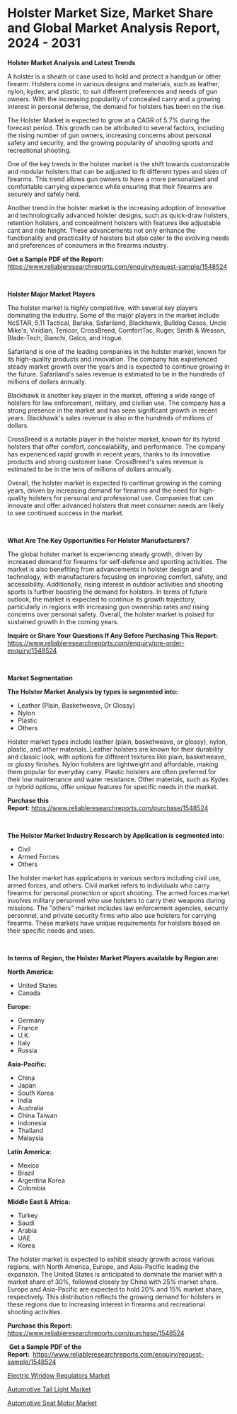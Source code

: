 <p><h1>Holster Market Size, Market Share and Global Market Analysis Report, 2024 - 2031</h1></p><p><strong>Holster Market Analysis and Latest Trends</strong></p>
<p><p>A holster is a sheath or case used to hold and protect a handgun or other firearm. Holsters come in various designs and materials, such as leather, nylon, kydex, and plastic, to suit different preferences and needs of gun owners. With the increasing popularity of concealed carry and a growing interest in personal defense, the demand for holsters has been on the rise.</p><p>The Holster Market is expected to grow at a CAGR of 5.7% during the forecast period. This growth can be attributed to several factors, including the rising number of gun owners, increasing concerns about personal safety and security, and the growing popularity of shooting sports and recreational shooting.</p><p>One of the key trends in the holster market is the shift towards customizable and modular holsters that can be adjusted to fit different types and sizes of firearms. This trend allows gun owners to have a more personalized and comfortable carrying experience while ensuring that their firearms are securely and safely held.</p><p>Another trend in the holster market is the increasing adoption of innovative and technologically advanced holster designs, such as quick-draw holsters, retention holsters, and concealment holsters with features like adjustable cant and ride height. These advancements not only enhance the functionality and practicality of holsters but also cater to the evolving needs and preferences of consumers in the firearms industry.</p></p>
<p><strong>Get a Sample PDF of the Report:&nbsp;</strong> <a href="https://www.reliableresearchreports.com/enquiry/request-sample/1548524">https://www.reliableresearchreports.com/enquiry/request-sample/1548524</a></p>
<p>&nbsp;</p>
<p><strong>Holster Major Market Players</strong></p>
<p><p>The holster market is highly competitive, with several key players dominating the industry. Some of the major players in the market include NcSTAR, 5.11 Tactical, Barska, Safariland, Blackhawk, Bulldog Cases, Uncle Mike's, Viridian, Tenicor, CrossBreed, ComfortTac, Ruger, Smith & Wesson, Blade-Tech, Bianchi, Galco, and Hogue.</p><p>Safariland is one of the leading companies in the holster market, known for its high-quality products and innovation. The company has experienced steady market growth over the years and is expected to continue growing in the future. Safariland's sales revenue is estimated to be in the hundreds of millions of dollars annually.</p><p>Blackhawk is another key player in the market, offering a wide range of holsters for law enforcement, military, and civilian use. The company has a strong presence in the market and has seen significant growth in recent years. Blackhawk's sales revenue is also in the hundreds of millions of dollars.</p><p>CrossBreed is a notable player in the holster market, known for its hybrid holsters that offer comfort, concealability, and performance. The company has experienced rapid growth in recent years, thanks to its innovative products and strong customer base. CrossBreed's sales revenue is estimated to be in the tens of millions of dollars annually.</p><p>Overall, the holster market is expected to continue growing in the coming years, driven by increasing demand for firearms and the need for high-quality holsters for personal and professional use. Companies that can innovate and offer advanced holsters that meet consumer needs are likely to see continued success in the market.</p></p>
<p>&nbsp;</p>
<p><strong>What Are The Key Opportunities For Holster Manufacturers?</strong></p>
<p><p>The global holster market is experiencing steady growth, driven by increased demand for firearms for self-defense and sporting activities. The market is also benefiting from advancements in holster design and technology, with manufacturers focusing on improving comfort, safety, and accessibility. Additionally, rising interest in outdoor activities and shooting sports is further boosting the demand for holsters. In terms of future outlook, the market is expected to continue its growth trajectory, particularly in regions with increasing gun ownership rates and rising concerns over personal safety. Overall, the holster market is poised for sustained growth in the coming years.</p></p>
<p><strong>Inquire or Share Your Questions If Any Before Purchasing This Report:</strong> <a href="https://www.reliableresearchreports.com/enquiry/pre-order-enquiry/1548524">https://www.reliableresearchreports.com/enquiry/pre-order-enquiry/1548524</a></p>
<p>&nbsp;</p>
<p><strong>Market Segmentation</strong></p>
<p><strong>The Holster Market Analysis by types is segmented into:</strong></p>
<p><ul><li>Leather (Plain, Basketweave, Or Glossy)</li><li>Nylon</li><li>Plastic</li><li>Others</li></ul></p>
<p><p>Holster market types include leather (plain, basketweave, or glossy), nylon, plastic, and other materials. Leather holsters are known for their durability and classic look, with options for different textures like plain, basketweave, or glossy finishes. Nylon holsters are lightweight and affordable, making them popular for everyday carry. Plastic holsters are often preferred for their low maintenance and water resistance. Other materials, such as Kydex or hybrid options, offer unique features for specific needs in the market.</p></p>
<p><strong>Purchase this Report:&nbsp;</strong><a href="https://www.reliableresearchreports.com/purchase/1548524">https://www.reliableresearchreports.com/purchase/1548524</a></p>
<p>&nbsp;</p>
<p><strong>The Holster Market Industry Research by Application is segmented into:</strong></p>
<p><ul><li>Civil</li><li>Armed Forces</li><li>Others</li></ul></p>
<p><p>The holster market has applications in various sectors including civil use, armed forces, and others. Civil market refers to individuals who carry firearms for personal protection or sport shooting. The armed forces market involves military personnel who use holsters to carry their weapons during missions. The "others" market includes law enforcement agencies, security personnel, and private security firms who also use holsters for carrying firearms. These markets have unique requirements for holsters based on their specific needs and uses.</p></p>
<p>&nbsp;</p>
<p><strong>In terms of Region, the Holster Market Players available by Region are:</strong></p>
<p>
    <p> <strong> North America: </strong>
        <ul>
            <li>United States</li>
            <li>Canada</li>
        </ul>
        </p> 
    <p> <strong> Europe: </strong>
        <ul>
            <li>Germany</li>
            <li>France</li>
            <li>U.K.</li>
            <li>Italy</li>
            <li>Russia</li>
        </ul>
        </p> 
    <p> <strong> Asia-Pacific: </strong>
        <ul>
            <li>China</li>
            <li>Japan</li>
            <li>South Korea</li>
            <li>India</li>
            <li>Australia</li>
            <li>China Taiwan</li>
            <li>Indonesia</li>
            <li>Thailand</li>
            <li>Malaysia</li>
        </ul>
        </p> 
    <p> <strong> Latin America: </strong>
        <ul>
            <li>Mexico</li>
            <li>Brazil</li>
            <li>Argentina Korea</li>
            <li>Colombia</li>
        </ul>
        </p> 
    <p> <strong> Middle East & Africa: </strong>
        <ul>
            <li>Turkey</li>
            <li>Saudi</li>
            <li>Arabia</li>
            <li>UAE</li>
            <li>Korea</li>
        </ul>
    </p>
    </p>
<p><p>The holster market is expected to exhibit steady growth across various regions, with North America, Europe, and Asia-Pacific leading the expansion. The United States is anticipated to dominate the market with a market share of 30%, followed closely by China with 25% market share. Europe and Asia-Pacific are expected to hold 20% and 15% market share, respectively. This distribution reflects the growing demand for holsters in these regions due to increasing interest in firearms and recreational shooting activities.</p></p>
<p><strong>Purchase this Report: </strong><a href="https://www.reliableresearchreports.com/purchase/1548524">https://www.reliableresearchreports.com/purchase/1548524</a></p>
<p>&nbsp;<strong>Get a Sample PDF of the Report:&nbsp;&nbsp;</strong><a href="https://www.reliableresearchreports.com/enquiry/request-sample/1548524">https://www.reliableresearchreports.com/enquiry/request-sample/1548524</a></p>
<p><strong></strong></p>
<p><p><a href="https://shimmer-gardenia-37a.notion.site/Electric-Window-Regulators-Market-Analysis-Examines-its-Scope-on-Growth-Opportunities-and-Forecaste-098daf9d7395498cad7bba84c875a121">Electric Window Regulators Market</a></p><p><a href="https://meowing-lemming-dd3.notion.site/Automotive-Tail-Light-Market-Share-Market-New-Trends-Analysis-Report-By-Type-By-Application-By-E-d7c164ed71d24982882bf92def05fc4e">Automotive Tail Light Market</a></p><p><a href="https://cute-banjo-8ca.notion.site/Automotive-Seat-Motor-Market-Size-Growth-and-Forecast-from-2024-2031-87dad77c5e2342fdb46fd614aca5a3a7">Automotive Seat Motor Market</a></p></p>